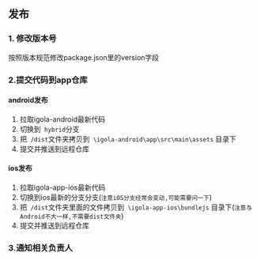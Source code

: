 ## 发布

### 1. 修改版本号
按照版本规范修改package.json里的version字段

### 2.提交代码到app仓库

#### android发布
1. 拉取igola-android最新代码
2. 切换到``` hybrid```分支
3. 把``` /dist```文件夹拷贝到``` \igola-android\app\src\main\assets``` 目录下
4. 提交并推送到远程仓库

#### ios发布
1. 拉取igola-app-ios最新代码
2. 切换到ios最新的分支分支(```注意iOS分支经常会变动,可能需要问一下```)
3. 把``` /dist```文件夹里面的文件拷贝到``` \igola-app-ios\bundlejs``` 目录下(```注意与Android不大一样,不需要dist文件夹```)
4. 提交并推送到远程仓库

### 3.通知相关负责人